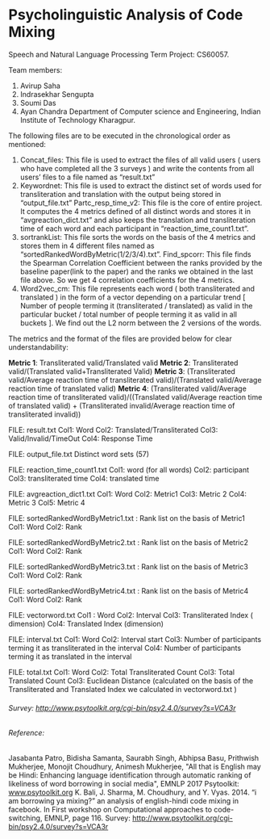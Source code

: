 # Psycholinguistic Analysis of Code Mixing
Speech and Natural Language Processing Term Project: CS60057. 

Team members:
1. Avirup Saha
2. Indrasekhar Sengupta
3. Soumi Das
4. Ayan Chandra
Department of Computer science and Engineering, Indian Institute of Technology Kharagpur.

The following files are to be executed in the chronological order as mentioned:

1. Concat_files: This file is used to extract the files of all valid users ( users who have completed all the 3 surveys ) and write the contents from all users’ files to a file named as “result.txt”
2. Keywordnet: This file is used to extract the distinct set of words used for transliteration and translation with the output being stored in “output_file.txt”
Partc_resp_time_v2: This file is the core of entire project. It computes the 4 metrics defined of all distinct words and stores it in “avgreaction_dict.txt” and also keeps the translation and transliteration time of each word and each participant in “reaction_time_count1.txt”.
3. sortrankList: This file sorts the words on the basis of the 4 metrics and stores them in 4 different files named as “sortedRankedWordByMetric(1/2/3/4).txt”.
Find_spcorr: This file finds the Spearman Correlation Coefficient between the ranks provided by the baseline paper(link to the paper) and the ranks we obtained in the last file above. So we get 4 correlation coefficients for the 4 metrics.
4. Word2vec_cm: This file represents each word ( both transliterated and translated ) in the form of a vector depending on a particular trend [ Number of people terming it (transliterated / translated) as valid in the particular bucket / total number of people terming it as valid in all buckets ]. We find out the L2 norm between the 2 versions of the words.


The metrics and the format of the files are provided below for clear understandability:

**Metric 1**: Transliterated valid/Translated valid
**Metric 2**: Transliterated valid/(Translated valid+Transliterated Valid)
**Metric 3**: (Transliterated valid/Average reaction time of transliterated valid)/(Translated valid/Average reaction time of translated valid)
**Metric 4**:  (Transliterated valid/Average reaction time of transliterated valid)/((Translated valid/Average reaction time of translated valid) + (Transliterated invalid/Average reaction time of transliterated invalid))

FILE: result.txt
Col1: Word
Col2: Translated/Transliterated
Col3: Valid/Invalid/TimeOut
Col4: Response Time

FILE: output_file.txt
Distinct word sets (57)

FILE: reaction_time_count1.txt
Col1: word (for all words)
Col2: participant
Col3: transliterated time
Col4: translated time

FILE: avgreaction_dict1.txt
Col1: Word
Col2: Metric1
Col3: Metric 2
Col4: Metric 3
Col5: Metric 4

FILE: sortedRankedWordByMetric1.txt : Rank list on the basis of Metric1
Col1: Word
Col2: Rank

FILE: sortedRankedWordByMetric2.txt : Rank list on the basis of Metric2
Col1: Word
Col2: Rank

FILE: sortedRankedWordByMetric3.txt : Rank list on the basis of Metric3
Col1: Word
Col2: Rank

FILE: sortedRankedWordByMetric4.txt : Rank list on the basis of Metric4
Col1: Word
Col2: Rank

FILE: vectorword.txt
Col1 : Word
Col2: Interval
Col3: Transliterated Index ( dimension)
Col4: Translated Index (dimension)

FILE: interval.txt
Col1: Word
Col2: Interval start
Col3: Number of participants terming it as transliterated in the interval
Col4: Number of participants terming it as translated in the interval

FILE: total.txt
Col1: Word
Col2: Total Transliterated Count
Col3: Total Translated Count
Col3: Euclidean Distance (calculated on the basis of the Transliterated and Translated Index we calculated in vectorword.txt )

###### Survey: http://www.psytoolkit.org/cgi-bin/psy2.4.0/survey?s=VCA3r

###### Reference: 
Jasabanta Patro, Bidisha Samanta, Saurabh Singh, Abhipsa Basu, Prithwish Mukherjee, Monojit Choudhury, Animesh Mukherjee, "All that is English may be Hindi: Enhancing language identification through automatic ranking of likeliness of word borrowing in social media", EMNLP 2017
Psytoolkit: www.psytoolkit.org
K. Bali, J. Sharma, M. Choudhury, and Y. Vyas. 2014. “i am borrowing ya mixing?” an analysis of english-hindi code mixing in facebook. In First workshop on Computational approaches to code-switching, EMNLP, page 116.
Survey: http://www.psytoolkit.org/cgi-bin/psy2.4.0/survey?s=VCA3r


